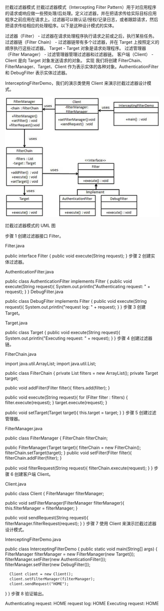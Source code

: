 拦截过滤器模式
拦截过滤器模式（Intercepting Filter Pattern）用于对应用程序的请求或响应做一些预处理/后处理。定义过滤器，并在把请求传给实际目标应用程序之前应用在请求上。过滤器可以做认证/授权/记录日志，或者跟踪请求，然后把请求传给相应的处理程序。以下是这种设计模式的实体。

过滤器（Filter） - 过滤器在请求处理程序执行请求之前或之后，执行某些任务。
过滤器链（Filter Chain） - 过滤器链带有多个过滤器，并在 Target 上按照定义的顺序执行这些过滤器。
Target - Target 对象是请求处理程序。
过滤管理器（Filter Manager） - 过滤管理器管理过滤器和过滤器链。
客户端（Client） - Client 是向 Target 对象发送请求的对象。
实现
我们将创建 FilterChain、FilterManager、Target、Client 作为表示实体的各种对象。AuthenticationFilter 和 DebugFilter 表示实体过滤器。

InterceptingFilterDemo，我们的演示类使用 Client 来演示拦截过滤器设计模式。

![](interceptingfilter_pattern_uml_diagram.jpg)

拦截过滤器模式的 UML 图

步骤 1
创建过滤器接口 Filter。

Filter.java

public interface Filter {
   public void execute(String request);
}
步骤 2
创建实体过滤器。

AuthenticationFilter.java

public class AuthenticationFilter implements Filter {
   public void execute(String request){
      System.out.println("Authenticating request: " + request);
   }
}
DebugFilter.java

public class DebugFilter implements Filter {
   public void execute(String request){
      System.out.println("request log: " + request);
   }
}
步骤 3
创建 Target。

Target.java

public class Target {
   public void execute(String request){
      System.out.println("Executing request: " + request);
   }
}
步骤 4
创建过滤器链。

FilterChain.java

import java.util.ArrayList;
import java.util.List;

public class FilterChain {
   private List<Filter> filters = new ArrayList<Filter>();
   private Target target;

   public void addFilter(Filter filter){
      filters.add(filter);
   }

   public void execute(String request){
      for (Filter filter : filters) {
         filter.execute(request);
      }
      target.execute(request);
   }

   public void setTarget(Target target){
      this.target = target;
   }
}
步骤 5
创建过滤管理器。

FilterManager.java

public class FilterManager {
   FilterChain filterChain;

   public FilterManager(Target target){
      filterChain = new FilterChain();
      filterChain.setTarget(target);
   }
   public void setFilter(Filter filter){
      filterChain.addFilter(filter);
   }

   public void filterRequest(String request){
      filterChain.execute(request);
   }
}
步骤 6
创建客户端 Client。

Client.java

public class Client {
   FilterManager filterManager;

   public void setFilterManager(FilterManager filterManager){
      this.filterManager = filterManager;
   }

   public void sendRequest(String request){
      filterManager.filterRequest(request);
   }
}
步骤 7
使用 Client 来演示拦截过滤器设计模式。

InterceptingFilterDemo.java

public class InterceptingFilterDemo {
   public static void main(String[] args) {
      FilterManager filterManager = new FilterManager(new Target());
      filterManager.setFilter(new AuthenticationFilter());
      filterManager.setFilter(new DebugFilter());

      Client client = new Client();
      client.setFilterManager(filterManager);
      client.sendRequest("HOME");
   }
}
步骤 8
验证输出。

Authenticating request: HOME
request log: HOME
Executing request: HOME